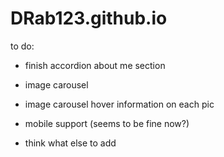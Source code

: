 # DRab123.github.io

to do:

- finish accordion about me section

- image carousel

- image carousel hover information on each pic

- mobile support (seems to be fine now?)

- think what else to add


